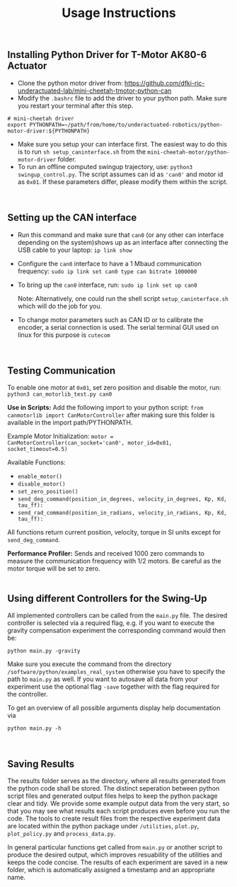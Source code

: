 <div align="center">

#  Usage Instructions
</div>
<br/>

## Installing Python Driver for T-Motor AK80-6 Actuator

* Clone the python motor driver from: https://github.com/dfki-ric-underactuated-lab/mini-cheetah-tmotor-python-can
* Modify the `.bashrc` file to add the driver to your python path. Make sure you restart your terminal after this step.
```
# mini-cheetah driver
export PYTHONPATH=~/path/from/home/to/underactuated-robotics/python-motor-driver:${PYTHONPATH}
```
* Make sure you setup your can interface first. The easiest way to do this is to run `sh setup_caninterface.sh` from the `mini-cheetah-motor/python-motor-driver` folder.   
* To run an offline computed swingup trajectory, use: `python3 swingup_control.py`. The script assumes can id as `'can0'` and motor id as `0x01`. If these parameters differ, please modify them within the script.
<br/>

## Setting up the CAN interface

* Run this command and make sure that `can0` (or any other can interface depending on the system)shows up as an interface after connecting the USB cable to your laptop: `ip link show`

* Configure the `can0` interface to have a 1 Mbaud communication frequency: `sudo ip link set can0 type can bitrate 1000000`

* To bring up the `can0` interface, run: `sudo ip link set up can0`

  Note: Alternatively, one could run the shell script `setup_caninterface.sh` which will do the job for you. 

* To change motor parameters such as CAN ID or to calibrate the encoder, a serial connection is used. The serial terminal GUI used on linux for this purpose is `cutecom`
<br/>


## Testing Communication
To enable one motor at `0x01`, set zero position and disable the motor, run: `python3 can_motorlib_test.py can0`

**Use in Scripts:** Add the following import to your python script: `from canmotorlib import CanMotorController` after making sure this folder is available in the import path/PYTHONPATH.

Example Motor Initialization: `motor = CanMotorController(can_socket='can0', motor_id=0x01, socket_timeout=0.5)`

Available Functions:

- `enable_motor()`
- `disable_motor()`
- `set_zero_position()`
- `send_deg_command(position_in_degrees, velocity_in_degrees, Kp, Kd, tau_ff):`
- `send_rad_command(position_in_radians, velocity_in_radians, Kp, Kd, tau_ff):`

All functions return current position, velocity, torque in SI units except for `send_deg_command`.

**Performance Profiler:** Sends and received 1000 zero commands to measure the communication frequency with 1/2 motors. Be careful as the motor torque will be set to zero.  
<br/>    
  
  
## Using different Controllers for the Swing-Up 

All implemented controllers can be called from the `main.py` file. The desired controller is selected via a required flag, e.g. if you want to execute the gravity compensation experiment the corresponding command would then be:

```
python main.py -gravity
```

Make sure you execute the command from the directory `/software/python/examples_real_system` otherwise you have to specify the path to `main.py` as well. If you want to autosave all data from your experiment use the optional flag `-save` together with the flag required for the controller.

To get an overview of all possible arguments display help documentation via

```
python main.py -h
```
<br/>


## Saving Results

The results folder serves as the directory, where all results generated from the python code shall be stored. The distinct seperation between python script files and generated output files helps to keep the python package clear and tidy. We provide some example output data from the very start, so that you may see what results each script produces even before you run the code. The tools to create result files from the respective experiment data are located within the python package under `/utilities`, `plot.py`, `plot_policy.py` and `process_data.py`. 

In general particular functions get called from `main.py` or another script to produce the desired output, which improves resuability of the utilities and keeps the code concise. The results of each experiment are saved in a new folder, which is automatically assigned a timestamp and an appropriate name.  

